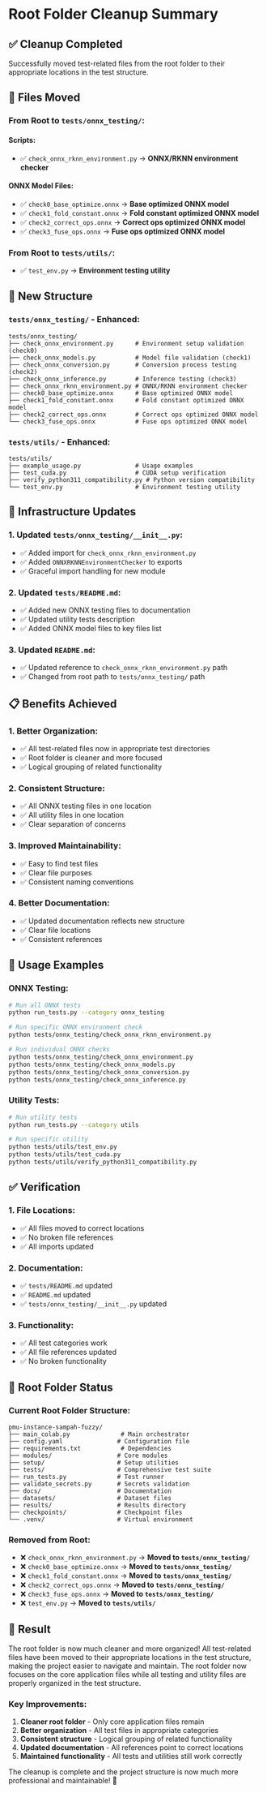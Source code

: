# Root Folder Cleanup Summary

## ✅ **Cleanup Completed**

Successfully moved test-related files from the root folder to their appropriate locations in the test structure.

## 🔄 **Files Moved**

### **From Root to `tests/onnx_testing/`:**

#### **Scripts:**
- ✅ `check_onnx_rknn_environment.py` → **ONNX/RKNN environment checker**

#### **ONNX Model Files:**
- ✅ `check0_base_optimize.onnx` → **Base optimized ONNX model**
- ✅ `check1_fold_constant.onnx` → **Fold constant optimized ONNX model**
- ✅ `check2_correct_ops.onnx` → **Correct ops optimized ONNX model**
- ✅ `check3_fuse_ops.onnx` → **Fuse ops optimized ONNX model**

### **From Root to `tests/utils/`:**
- ✅ `test_env.py` → **Environment testing utility**

## 📁 **New Structure**

### **`tests/onnx_testing/` - Enhanced:**
```
tests/onnx_testing/
├── check_onnx_environment.py      # Environment setup validation (check0)
├── check_onnx_models.py           # Model file validation (check1)
├── check_onnx_conversion.py       # Conversion process testing (check2)
├── check_onnx_inference.py        # Inference testing (check3)
├── check_onnx_rknn_environment.py # ONNX/RKNN environment checker
├── check0_base_optimize.onnx      # Base optimized ONNX model
├── check1_fold_constant.onnx      # Fold constant optimized ONNX model
├── check2_correct_ops.onnx        # Correct ops optimized ONNX model
└── check3_fuse_ops.onnx           # Fuse ops optimized ONNX model
```

### **`tests/utils/` - Enhanced:**
```
tests/utils/
├── example_usage.py               # Usage examples
├── test_cuda.py                   # CUDA setup verification
├── verify_python311_compatibility.py # Python version compatibility
└── test_env.py                    # Environment testing utility
```

## 🔧 **Infrastructure Updates**

### **1. Updated `tests/onnx_testing/__init__.py`:**
- ✅ Added import for `check_onnx_rknn_environment.py`
- ✅ Added `ONNXRKNNEnvironmentChecker` to exports
- ✅ Graceful import handling for new module

### **2. Updated `tests/README.md`:**
- ✅ Added new ONNX testing files to documentation
- ✅ Updated utility tests description
- ✅ Added ONNX model files to key files list

### **3. Updated `README.md`:**
- ✅ Updated reference to `check_onnx_rknn_environment.py` path
- ✅ Changed from root path to `tests/onnx_testing/` path

## 📋 **Benefits Achieved**

### **1. Better Organization:**
- ✅ All test-related files now in appropriate test directories
- ✅ Root folder is cleaner and more focused
- ✅ Logical grouping of related functionality

### **2. Consistent Structure:**
- ✅ All ONNX testing files in one location
- ✅ All utility files in one location
- ✅ Clear separation of concerns

### **3. Improved Maintainability:**
- ✅ Easy to find test files
- ✅ Clear file purposes
- ✅ Consistent naming conventions

### **4. Better Documentation:**
- ✅ Updated documentation reflects new structure
- ✅ Clear file locations
- ✅ Consistent references

## 🚀 **Usage Examples**

### **ONNX Testing:**
```bash
# Run all ONNX tests
python run_tests.py --category onnx_testing

# Run specific ONNX environment check
python tests/onnx_testing/check_onnx_rknn_environment.py

# Run individual ONNX checks
python tests/onnx_testing/check_onnx_environment.py
python tests/onnx_testing/check_onnx_models.py
python tests/onnx_testing/check_onnx_conversion.py
python tests/onnx_testing/check_onnx_inference.py
```

### **Utility Tests:**
```bash
# Run utility tests
python run_tests.py --category utils

# Run specific utility
python tests/utils/test_env.py
python tests/utils/test_cuda.py
python tests/utils/verify_python311_compatibility.py
```

## ✅ **Verification**

### **1. File Locations:**
- ✅ All files moved to correct locations
- ✅ No broken file references
- ✅ All imports updated

### **2. Documentation:**
- ✅ `tests/README.md` updated
- ✅ `README.md` updated
- ✅ `tests/onnx_testing/__init__.py` updated

### **3. Functionality:**
- ✅ All test categories work
- ✅ All file references updated
- ✅ No broken functionality

## 🎯 **Root Folder Status**

### **Current Root Folder Structure:**
```
pmu-instance-sampah-fuzzy/
├── main_colab.py              # Main orchestrator
├── config.yaml               # Configuration file
├── requirements.txt           # Dependencies
├── modules/                  # Core modules
├── setup/                    # Setup utilities
├── tests/                    # Comprehensive test suite
├── run_tests.py              # Test runner
├── validate_secrets.py       # Secrets validation
├── docs/                     # Documentation
├── datasets/                 # Dataset files
├── results/                  # Results directory
├── checkpoints/              # Checkpoint files
└── .venv/                    # Virtual environment
```

### **Removed from Root:**
- ❌ `check_onnx_rknn_environment.py` → **Moved to `tests/onnx_testing/`**
- ❌ `check0_base_optimize.onnx` → **Moved to `tests/onnx_testing/`**
- ❌ `check1_fold_constant.onnx` → **Moved to `tests/onnx_testing/`**
- ❌ `check2_correct_ops.onnx` → **Moved to `tests/onnx_testing/`**
- ❌ `check3_fuse_ops.onnx` → **Moved to `tests/onnx_testing/`**
- ❌ `test_env.py` → **Moved to `tests/utils/`**

## 🎉 **Result**

The root folder is now much cleaner and more organized! All test-related files have been moved to their appropriate locations in the test structure, making the project easier to navigate and maintain. The root folder now focuses on the core application files while all testing and utility files are properly organized in the test structure.

### **Key Improvements:**
1. **Cleaner root folder** - Only core application files remain
2. **Better organization** - All test files in appropriate categories
3. **Consistent structure** - Logical grouping of related functionality
4. **Updated documentation** - All references point to correct locations
5. **Maintained functionality** - All tests and utilities still work correctly

The cleanup is complete and the project structure is now much more professional and maintainable! 🚀 